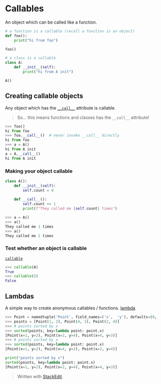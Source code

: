 
# Callables
An object which can be called like a function.
```python
# a function is a callable (recall a function is an object)
def foo():
	print("hi from foo")

foo()
```
```python
# a class is a callable
class A:
	def __init__(self):
		print("hi from A init")

A()
```
## Creating callable objects
Any object which has the [```__call__```](https://docs.python.org/3/reference/datamodel.html#object.__call__) attribute is callable.

> So... this means functions and classes has the ```__call__``` attribute!
```python
>>> foo()
hi from foo
>>> foo.__call__()  # never invoke __call__ directly
hi from foo
>>> a = A()
hi from A init
a = A.__call__()
hi from A init
```
### Making your object callable
```python
class A():
	def __init__(self):
		self.count = 0
	
	def __call__():
		self.count += 1
		print(f"They called me {self.count} times")
```
```python
>>> a = A()
>>> a()
They called me 1 times
>>> a()
They called me 2 times
```
### Test whether an object is callable
[```callable```](https://docs.python.org/3/library/functions.html#callable)
```python
>>> callable(A)
True
>>> callable(5)
False
```

## Lambdas
A simple way to create anonymous callables / functions.
[lambda](https://docs.python.org/3/tutorial/controlflow.html#lambda-expressions)
```python
>>> Point = namedtuple('Point', field_names=('x',  'y'), defaults=(0,  0))
>>> points = [Point(1, 2), Point(4, 3), Point(2, 4)]
>>> # points sorted by x
>>> sorted(points, key=lambda point: point.x)
[Point(x=1, y=2), Point(x=2, y=4), Point(x=4, y=3)]
>>> # points sorted by x
>>> sorted(points, key=lambda point: point.x)
[Point(x=1, y=2), Point(x=4, y=3), Point(x=2, y=4)]

print("points sorted by x")
sorted(points, key=lambda point: point.x)
[Point(x=1, y=2), Point(x=2, y=4), Point(x=4, y=3)]
```


> Written with [StackEdit](https://stackedit.io/).
<!--stackedit_data:
eyJoaXN0b3J5IjpbLTE1NTk2MDM4NDksNDI5NjgxNzAsLTE3OT
c4NTcyNjNdfQ==
-->